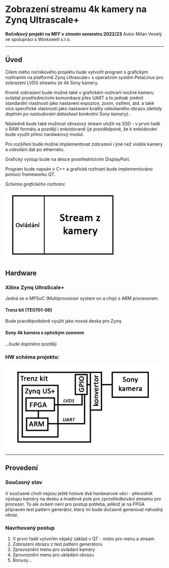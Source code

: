 # Zobrazení streamu 4k kamery na Zynq Ultrascale+

**Ročníkový projekt na MFF v zimním semestru 2022/23**
Autor Milan Veselý ve spolupráci s Workswell s.r.o.

---

## Úvod

Cílem mého ročníkového projektu bude vytvořit program s grafickým rozhraním na platformě Zynq Ultrascale+ s operačním systém PetaLinux pro zobrazení LVDS streamu ze 4k Sony kamery.

Kromě zobrazení bude možné také v grafickém rozhraní možné kameru ovládat prostřednictvím komunikace přes UART a to jednak změnit standardní vlastnosti jako nastavení expozice, zoom, ostření, atd. a také více specifické vlastnosti jako nastavení kvality odesílaného obrazu *(detaily doplním po nastudování datasheet konkrétní Sony kamery)*. 

Následně bude také možnost obrazový stream uložit na SSD - v první řadě v RAW formátu a později i enkódovaně (je pravdědponé, že k enkódování bude využit přímo hardwarový modul.

Pro rozšíření bude možné implementovat zobrazení i jiné než visible kamery a odesílání dat po ethernetu.

Grafický výstup bude na desce prostřednictvím DisplayPort.

Program bude napsán v C++ a grafické rozhraní bude implementováno pomocí frameworku QT.

*Schéma grafického rozhraní:*

<img src="README.assets/UI.png" alt="UI" style="zoom:67%;" />

<div style="page-break-after: always;"></div>

## Hardware

### Xilinx Zynq UltraScale+

Jedná se o MPSoC (Multiprocessor system on a chip) s ARM procesorem.

#### Trenz kit (TE0701-06)

Bude pravděpodobně využit jako nosná deska pro Zynq

#### Sony 4k kamera s optickým zoomem

...bude doplněno později

### HW schéma projektu:

<img src="README.assets/Scheme.png" alt="Scheme" style="zoom: 80%;" />

---

## Provedení

### Současný stav

V současné chvíli nejsou ještě hotové dvě hardwarové věci - převodník výstupu kamery na desku a hradlové pole pro zprostředkování streamu pro procesor. To ale ovšem není pro postup potřeba, jelikož je na FPGA připraven test pattern generátor, který mi bude dočasně generovat náhodný obraz.

### Navrhovaný postup

1. V první řadě vytvořím nějaký základ v QT - místo pro menu a stream
2. Zobrazení obrazu z test pattern generátoru
3. Zprovoznění menu pro ovládání kamery
4. Zprovoznění menu pro ukládání obrazu
5. Bonusy...